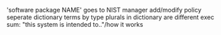 
'software package NAME' goes to NIST
manager add/modify policy
seperate dictionary terms by type
plurals in dictionary are different
exec sum: "this system is intended to.."/how it works
